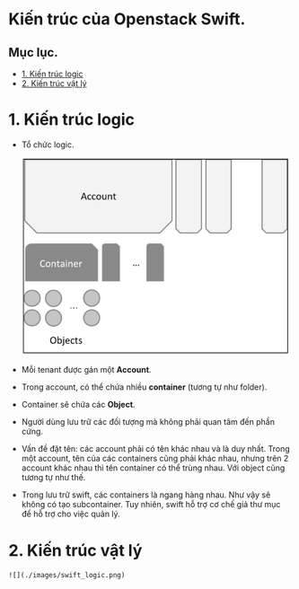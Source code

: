 # Kiến trúc của Openstack Swift.

## Mục lục.
- [1. Kiến trúc logic](#1)
- [2. Kiến trúc vật lý](#2)

<a name=1></a>
# 1. Kiến trúc logic
- Tổ chức logic.

	![](./images/swift_logic.png)

	
- Mỗi tenant được gán một **Account**. 
- Trong account, có thể chứa nhiều **container** (tương tự như folder).
- Container sẽ chứa các **Object**.
- Người dùng lưu trữ các đối tượng mà không phải quan tâm đến phần cứng.
- Vấn đề đặt tên: các account phải có tên khác nhau và là duy nhất. Trong một account, tên của các containers cũng phải khác nhau, nhưng trên 2 account khác nhau thì tên container có thể trùng nhau. Với object cũng tương tự như thế.
- Trong lưu trữ swift, các containers là ngang hàng nhau. Như vậy sẽ không có tạo subcontainer. Tuy nhiên, swift hỗ trợ cơ chế giả thư mục để hỗ trợ cho việc quản lý.

<a name=2></a>
# 2. Kiến trúc vật lý

	![](./images/swift_logic.png)

